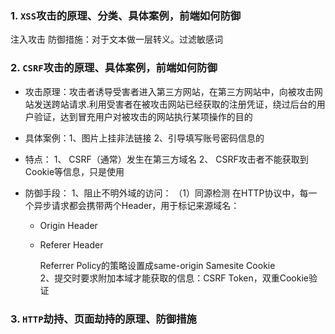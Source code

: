 ### 1. `XSS`攻击的原理、分类、具体案例，前端如何防御

注入攻击
防御措施：对于文本做一层转义。过滤敏感词

### 2. `CSRF`攻击的原理、具体案例，前端如何防御
 - 攻击原理：攻击者诱导受害者进入第三方网站，在第三方网站中，向被攻击网站发送跨站请求.利用受害者在被攻击网站已经获取的注册凭证，绕过后台的用户验证，达到冒充用户对被攻击的网站执行某项操作的目的

 - 具体案例：1、图片上挂非法链接
           2、引导填写账号密码信息的

 - 特点：
    1、 CSRF（通常）发生在第三方域名
    2、 CSRF攻击者不能获取到Cookie等信息，只是使用
    
 - 防御手段：
   1、阻止不明外域的访问：
    （1）同源检测
    在HTTP协议中，每一个异步请求都会携带两个Header，用于标记来源域名：
    - Origin Header
    - Referer Header

      Referrer Policy的策略设置成same-origin
    Samesite Cookie  
   2、提交时要求附加本域才能获取的信息：CSRF Token，双重Cookie验证

### 3. `HTTP`劫持、页面劫持的原理、防御措施